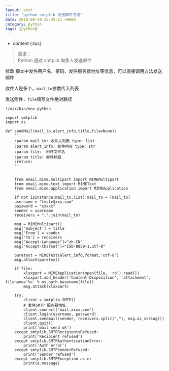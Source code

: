 ```yaml
---
layout: post
title: "python smtplib 发送邮件方法"
date: 2018-09-29 15:45:11 +0800
category: python
tags: [python]
---
```

* content
{:toc}

> 需求：  
> Python 通过 smtplib 向多人发送邮件

修改 脚本中发件用户名、密码、发件服务器地址等信息，可以直接调用方法发送邮件  

收件人是多个，`mail_to`参数传入列表

发送附件，`file`填写文件绝对路径

	!/usr/bin/env python
	
	import smtplib
	import os
	
	def sendMail(mail_to,alert_info,title,file=None):
	    '''
	    :param mail_to: 收件人列表 type: list
	    :param alert_info: 邮件内容 type: str
	    :param file:  附件文件名
	    :param title: 邮件标题
	    :return: 
	    '''
	    
	    
	    from email.mime.multipart import MIMEMultipart
	    from email.mime.text import MIMEText
	    from email.mime.application import MIMEApplication
	    
	    if not isinstance(mail_to,list):mail_to = [mail_to]
	    username = "teste@xxx.com"
	    password = "xxxxx"
	    sender = username
	    receivers = ",".join(mail_to)
	
	    msg = MIMEMultipart()
	    msg['Subject'] = title
	    msg['From'] = sender
	    msg['To'] = receivers
	    msg["Accept-Language"]="zh-CN"
	    msg["Accept-Charset"]="ISO-8859-1,utf-8"
	
	    puretext = MIMEText(alert_info,format,'utf-8')
	    msg.attach(puretext)
	    
	    if file:
	        xlsxpart = MIMEApplication(open(file, 'rb').read())
	        xlsxpart.add_header('Content-Disposition', 'attachment', filename='%s' % os.path.basename(file))
	        msg.attach(xlsxpart)
	
	    try:
	        client = smtplib.SMTP()
	        # 发件SMTP 服务器地址
	        client.connect('mail.xxxx.com')
	        client.login(username, password)
	        client.sendmail(sender, receivers.split(","), msg.as_string())
	        client.quit()
	        print('mail send ok')
	    except smtplib.SMTPRecipientsRefused:
	        print('Recipient refused')
	    except smtplib.SMTPAuthenticationError:
	        print('Auth error')
	    except smtplib.SMTPSenderRefused:
	        print('Sender refused')
	    except smtplib.SMTPException as e:
	        print(e.message)
